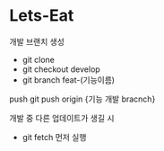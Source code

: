# Lets-Eat

개발 브랜치 생성
- git clone 
- git checkout develop
- git branch feat-(기능이름)

push
git push origin {기능 개발 bracnch}

개발 중 다른 업데이트가 생길 시
- git fetch 먼저 실행
